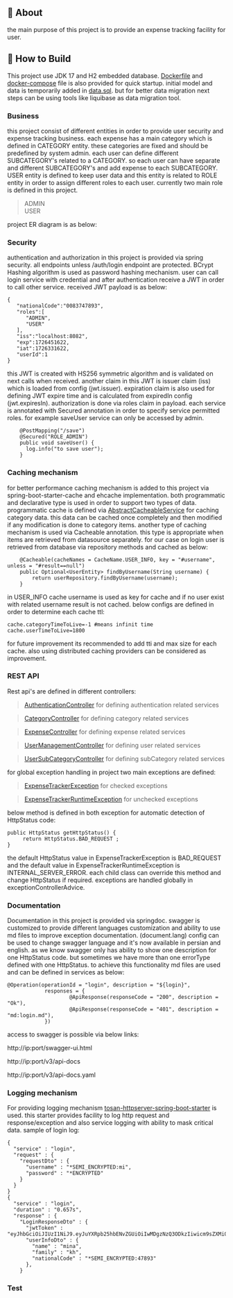 ## 🚀 About

the main purpose of this project is to provide an expense tracking facility for user. 


## 📝 How to Build
This project use JDK 17 and H2 embedded database. [Dockerfile](./Dockerfile) and [docker-compose](./docker-compose.yaml)
file is also provided for quick startup. initial model and data is temporarily added in [data.sql](src/main/resources/data.sql).
but for better data migration next steps can be using tools like liquibase as data migration tool.

### Business
this project consist of different entities in order to provide user security and expense tracking
business. each expense has a main category which is defined in CATEGORY entity. these categories are fixed
and should be predefined by system admin. each user can define different SUBCATEGORY's related to a CATEGORY.
so each user can have separate and different SUBCATEGORY's and add expense to each SUBCATEGORY.
USER entity is defined to keep user data and this entity is related to ROLE entity in order to assign different
roles to each user. currently two main role is defined in this project.

> ADMIN  
> USER 

project ER diagram is as below:

### Security
authentication and authorization in this project is provided via spring security.
all endpoints unless /auth/login endpoint are protected. BCrypt Hashing algorithm is used as password hashing mechanism.
user can call login service with credential and after authentication receive a JWT in order to call other service.
received JWT payload is as below:
```
{
   "nationalCode":"0083747893",
   "roles":[
      "ADMIN",
      "USER"
   ],
   "iss":"localhost:8082",
   "exp":1726451622,
   "iat":1726331622,
   "userId":1
}
```
this JWT is created with HS256 symmetric algorithm and is validated on next calls when received. another claim in this JWT is 
issuer claim (iss) which is loaded from config (jwt.issuer). expiration claim is also used for defining JWT expire time
and is calculated from expiredIn config (jwt.expiresIn).
authorization is done via roles claim in payload. each service is annotated with Secured annotation in order to specify
service permitted roles. for example saveUser service can only be accessed by admin. 
```
    @PostMapping("/save")
    @Secured("ROLE_ADMIN")
    public void saveUser() {
      log.info("to save user");
    }
```
### Caching mechanism
for better performance caching mechanism is added to this project via spring-boot-starter-cache and ehcache implementation.
both programmatic and declarative type is used in order to support two types of data. programmatic cache is defined via 
[AbstractCacheableService](src/main/java/com/sample/expensetracker/cache/AbstractCacheableService.java) for caching category
data. this data can be cached once completely and then modified if any modification is done to category items.
another type of caching mechanism is used via Cacheable annotation. this type is appropriate when items are retrieved from
datasource separately. for our case on login user is retrieved from database via repository methods and cached as below:
```
    @Cacheable(cacheNames = CacheName.USER_INFO, key = "#username", unless = "#result==null")
    public Optional<UserEntity> findByUsername(String username) {
        return userRepository.findByUsername(username);
    }

```
in USER_INFO cache username is used as key for cache and if no user exist with related username result is not cached.
below configs are defined in order to determine each cache ttl:
```
cache.categoryTimeToLive=-1 #means infinit time
cache.userTimeToLive=1800
```
for future improvement its recommended to add tti and max size for each cache. also using distributed caching providers
can be considered as improvement.

### REST API
Rest api's are defined in different controllers:
> [AuthenticationController](src/main/java/com/sample/expensetracker/controller/AuthenticationController.java) for defining authentication related services

> [CategoryController](src/main/java/com/sample/expensetracker/controller/CategoryController.java) for defining category related services

> [ExpenseController](src/main/java/com/sample/expensetracker/controller/ExpenseController.java) for defining expense related services

> [UserManagementController](src/main/java/com/sample/expensetracker/controller/UserManagementController.java) for defining user related services

> [UserSubCategoryController](src/main/java/com/sample/expensetracker/controller/UserSubCategoryController.java) for defining subCategory related services

for global exception handling in project two main exceptions are defined:
> [ExpenseTrackerException](src/main/java/com/sample/expensetracker/exception/ExpenseTrackerException.java) for checked exceptions

> [ExpenseTrackerRuntimeException](src/main/java/com/sample/expensetracker/exception/ExpenseTrackerRuntimeException.java) for unchecked exceptions

below method is defined in both exception for automatic detection of HttpStatus code:
```
public HttpStatus getHttpStatus() {
     return HttpStatus.BAD_REQUEST ;
}
```
the default HttpStatus value in ExpenseTrackerException is BAD_REQUEST and the default value in ExpenseTrackerRuntimeException
is INTERNAL_SERVER_ERROR. each child class can override this method and change HttpStatus if required.
exceptions are handled globally in exceptionControllerAdvice.

### Documentation
Documentation in this project is provided via springdoc. swagger is customized to provide different languages
customization and ability to use md files to improve exception documentation. (document.lang) config can be used
to change swagger language and it's now available in persian and english.
as we know swagger only has ability to show one description for one HttpStatus code. but sometimes we have more than
one errorType defined with one HttpStatus. to achieve this functionality md files are used and can be defined in services as below:

```
@Operation(operationId = "login", description = "${login}",
            responses = {
                    @ApiResponse(responseCode = "200", description = "Ok"),
                    @ApiResponse(responseCode = "401", description = "md:login.md"),
            })
```

access to swagger is possible via below links:

http://ip:port/swagger-ui.html

http://ip:port/v3/api-docs

http://ip:port/v3/api-docs.yaml

### Logging mechanism
For providing logging mechanism [tosan-httpserver-spring-boot-starter](https://github.com/Tosan/tosan-httpserver-spring-boot-starter) is used. this starter provides facility 
to log http request and response/exception and also service logging with ability to mask critical data.
sample of login log:
```
{
  "service" : "login",
  "request" : {
    "requestDto" : {
      "username" : "*SEMI_ENCRYPTED:mi",
      "password" : "*ENCRYPTED"
    }
  }
} 
{
  "service" : "login",
  "duration" : "0.657s",
  "response" : {
    "LoginResponseDto" : {
      "jwtToken" : "eyJhbGciOiJIUzI1NiJ9.eyJuYXRpb25hbENvZGUiOiIwMDgzNzQ3ODkzIiwicm9sZXMiOlsiQURNSU4iLCJVU0VSIl0sImlzcyI6ImxvY2FsaG9zdDo4MDgyIiwiZXhwIjoxNzI2NDU5MjU0LCJpYXQiOjE3MjYzMzkyNTQsInVzZXJJZCI6MX0.Bg78qhjf8PNz1ZXAdA1_YZy43c0Rh4kn3yDvzqhCRF8",
      "userInfoDto" : {
        "name" : "mina",
        "family" : "kh",
        "nationalCode" : "*SEMI_ENCRYPTED:47893"
      },
    }
```

### Test


